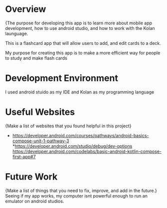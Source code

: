 # Overview

{The purpose for developing this app is to learn more about mobile app development, how to use android studio, and how to work with the Kolan launguage.

This is a flashcard app that will allow users to add, and edit cards to a deck.

My purpose for creating this app is to make a more efficient way for people to study and make flash cards

# Development Environment

I used android stuido as my IDE and Kolan as my programming language

# Useful Websites

{Make a list of websites that you found helpful in this project}
* https://developer.android.com/courses/pathways/android-basics-compose-unit-1-pathway-3
*https://developer.android.com/studio/debug/dev-options
https://developer.android.com/codelabs/basic-android-kotlin-compose-first-app#7

# Future Work

{Make a list of things that you need to fix, improve, and add in the future.}
Seeing if my app works, my computer isnt powerful enough to run an emulator on android studios.
